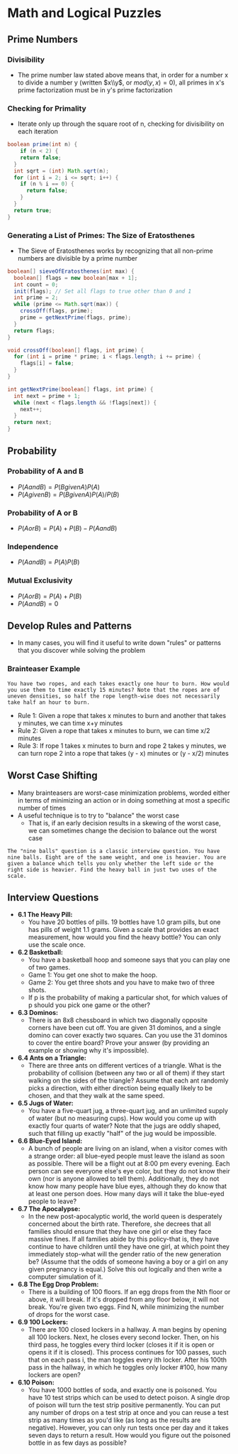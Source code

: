 # Math and Logical Puzzles

## Prime Numbers

### Divisibility

* The prime number law stated above means that, in order for a number x to divide a number y (written $x\\y$, or $mod (y, x) = 0$), all primes in x's prime factorization must be in y's prime factorization

### Checking for Primality

* Iterate only up through the square root of n, checking for divisibility on each iteration

```java
boolean prime(int n) {
	if (n < 2) {
    return false;
  }
  int sqrt = (int) Math.sqrt(n);
  for (int i = 2; i <= sqrt; i++) {
    if (n % i == 0) {
      return false;
    }
  }
  return true;
}
```

### Generating a List of Primes: The Size of Eratosthenes

* The Sieve of Eratosthenes works by recognizing that all non-prime numbers are divisible by a prime number

```java
boolean[] sieveOfEratosthenes(int max) {
  boolean[] flags = new boolean[max + 1];
  int count = 0;
  init(flags); // Set all flags to true other than 0 and 1
  int prime = 2;
  while (prime <= Math.sqrt(max)) {
    crossOff(flags, prime);
    prime = getNextPrime(flags, prime);
  }
  return flags;
}

void crossOff(boolean[] flags, int prime) {
  for (int i = prime * prime; i < flags.length; i += prime) {
    flags[i] = false;
  }
}

int getNextPrime(boolean[] flags, int prime) {
  int next = prime + 1;
  while (next < flags.length && !flags[next]) {
    next++;
  }
  return next;
}
```

## Probability

### Probability of A and B

* $P(A and B) = P(B given A) P(A)$
* $P(A given B) = P(B given A) P(A) / P(B)$

### Probability of A or B

* $P(A or B) = P(A) + P(B) - P(A and B)$

### Independence

* $P(A and B) = P(A) P(B)$

### Mutual Exclusivity

* $P(A or B) = P(A) + P(B)$
* $P(A and B) = 0$

## Develop Rules and Patterns

* In many cases, you will find it useful to write down "rules" or patterns that you discover while solving the problem

### Brainteaser Example

```text
You have two ropes, and each takes exactly one hour to burn. How would you use them to time exactly 15 minutes? Note that the ropes are of uneven densities, so half the rope length-wise does not necessarily take half an hour to burn.
```

* Rule 1: Given a rope that takes x minutes to burn and another that takes y minutes, we can time x+y minutes
* Rule 2: Given a rope that takes x minutes to burn, we can time x/2 minutes
* Rule 3: If rope 1 takes x minutes to burn and rope 2 takes y minutes, we can turn rope 2 into a rope that takes (y - x) minutes or (y - x/2) minutes

## Worst Case Shifting

* Many brainteasers are worst-case minimization problems, worded either in terms of minimizing an action or in doing something at most a specific number of times
* A useful technique is to try to "balance" the worst case
  * That is, if an early decision results in a skewing of the worst case, we can sometimes change the deci­sion to balance out the worst case

```text
The "nine balls" question is a classic interview question. You have nine balls. Eight are of the same weight, and one is heavier. You are given a balance which tells you only whether the left side or the right side is heavier. Find the heavy ball in just two uses of the scale.
```

## Interview Questions

* **6.1 The Heavy Pill:**
  * You have 20 bottles of pills. 19 bottles have 1.0 gram pills, but one has pills of weight 1.1 grams. Given a scale that provides an exact measurement, how would you find the heavy bottle? You can only use the scale once.
* **6.2 Basketball:**
  * You have a basketball hoop and someone says that you can play one of two games.
  * Game 1: You get one shot to make the hoop.
  * Game 2: You get three shots and you have to make two of three shots.
  * If p is the probability of making a particular shot, for which values of p should you pick one game or the other?
* **6.3 Dominos:**
  * There is an 8x8 chessboard in which two diagonally opposite corners have been cut off. You are given 31 dominos, and a single domino can cover exactly two squares. Can you use the 31 dominos to cover the entire board? Prove your answer (by providing an example or showing why it's impossible).
* **6.4 Ants on a Triangle:**
  * There are three ants on different vertices of a triangle. What is the probability of collision (between any two or all of them) if they start walking on the sides of the triangle? Assume that each ant randomly picks a direction, with either direction being equally likely to be chosen, and that they walk at the same speed.
* **6.5 Jugs of Water:**
  * You have a five-quart jug, a three-quart jug, and an unlimited supply of water (but no measuring cups). How would you come up with exactly four quarts of water? Note that the jugs are oddly shaped, such that filling up exactly "half" of the jug would be impossible.
* **6.6 Blue-Eyed Island:**
  * A bunch of people are living on an island, when a visitor comes with a strange order: all blue-eyed people must leave the island as soon as possible. There will be a flight out at 8:00 pm every evening. Each person can see everyone else's eye color, but they do not know their own (nor is anyone allowed to tell them). Additionally, they do not know how many people have blue eyes, although they do know that at least one person does. How many days will it take the blue-eyed people to leave?
* **6.7 The Apocalypse:**
  * In the new post-apocalyptic world, the world queen is desperately concerned about the birth rate. Therefore, she decrees that all families should ensure that they have one girl or else they face massive fines. If all families abide by this policy-that is, they have continue to have children until they have one girl, at which point they immediately stop-what will the gender ratio of the new generation be? (Assume that the odds of someone having a boy or a girl on any given pregnancy is equal.) Solve this out logically and then write a computer simulation of it.
* **6.8 The Egg Drop Problem:**
  * There is a building of 100 floors. If an egg drops from the Nth floor or above, it will break. If it's dropped from any floor below, it will not break. You're given two eggs. Find N, while minimizing the number of drops for the worst case.
* **6.9 100 Lockers:**
  * There are 100 closed lockers in a hallway. A man begins by opening all 100 lockers. Next, he closes every second locker. Then, on his third pass, he toggles every third locker (closes it if it is open or opens it if it is closed). This process continues for 100 passes, such that on each pass i, the man toggles every ith locker. After his 100th pass in the hallway, in which he toggles only locker #100, how many lockers are open?
* **6.10 Poison:**
  * You have 1000 bottles of soda, and exactly one is poisoned. You have 10 test strips which can be used to detect poison. A single drop of poison will turn the test strip positive permanently. You can put any number of drops on a test strip at once and you can reuse a test strip as many times as you'd like (as long as the results are negative). However, you can only run tests once per day and it takes seven days to return a result. How would you figure out the poisoned bottle in as few days as possible?
